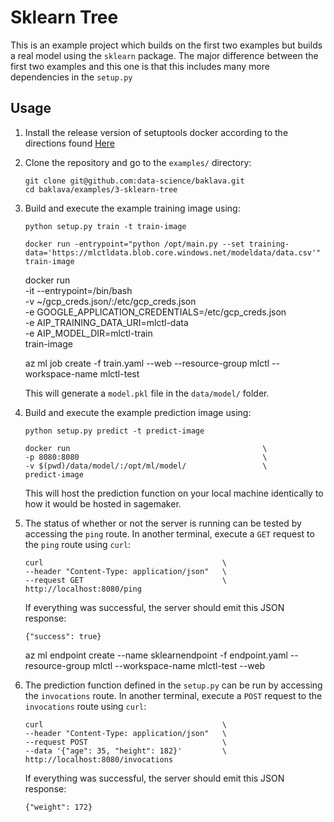 Sklearn Tree
============

This is an example project which builds on the first two examples but
builds a real model using the `sklearn` package. The major difference
between the first two examples and this one is that this includes many
more dependencies in the `setup.py`

Usage
-----

1. Install the release version of setuptools docker according to the
    directions found [Here](https://github.com/intuit/baklava)

2. Clone the repository and go to the `examples/` directory:

    ```
    git clone git@github.com:data-science/baklava.git
    cd baklava/examples/3-sklearn-tree
    ```

3. Build and execute the example training image using:

    ```
    python setup.py train -t train-image
    ```
    ```
    docker run -entrypoint="python /opt/main.py --set training-data='https://mlctldata.blob.core.windows.net/modeldata/data.csv'" train-image
    ```

    docker run \
    -it --entrypoint=/bin/bash \
    -v ~/gcp_creds.json/:/etc/gcp_creds.json \
    -e GOOGLE_APPLICATION_CREDENTIALS=/etc/gcp_creds.json \
    -e AIP_TRAINING_DATA_URI=mlctl-data \
    -e AIP_MODEL_DIR=mlctl-train \
    train-image

    az ml job create -f train.yaml --web --resource-group mlctl --workspace-name mlctl-test


    This will generate a `model.pkl` file in the `data/model/` folder.

4. Build and execute the example prediction image using:

    ```
    python setup.py predict -t predict-image
    ```
    ```
    docker run                                           \
    -p 8080:8080                                         \
    -v $(pwd)/data/model/:/opt/ml/model/                 \
    predict-image
    ```

    This will host the prediction function on your local machine
    identically to how it would be hosted in sagemaker.

5. The status of whether or not the server is running can be tested by
   accessing the `ping` route. In another terminal, execute a `GET` request
   to the `ping` route using `curl`:

    ```
    curl                                        \
    --header "Content-Type: application/json"   \
    --request GET                               \
    http://localhost:8080/ping
    ```

    If everything was successful, the server should emit this JSON
    response:

    ```
    {"success": true}
    ```

    az ml endpoint create --name sklearnendpoint -f endpoint.yaml  --resource-group mlctl --workspace-name mlctl-test --web


6. The prediction function defined in the `setup.py` can be run by
   accessing the `invocations` route. In another terminal, execute
   a `POST` request to the `invocations` route using `curl`:

    ```
    curl                                        \
    --header "Content-Type: application/json"   \
    --request POST                              \
    --data '{"age": 35, "height": 182}'         \
    http://localhost:8080/invocations
    ```

    If everything was successful, the server should emit this JSON
    response:

    ```
    {"weight": 172}
    ```
